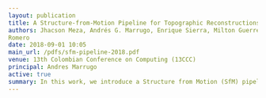 ```yaml
---
layout: publication
title: A Structure-from-Motion Pipeline for Topographic Reconstructions using Unmanned Aerial Vehicles and Open Source Software
authors: Jhacson Meza, Andrés G. Marrugo, Enrique Sierra, Milton Guerrero, Jaime Meneses, and Lenny A.
Romero
date: 2018-09-01 10:05
main_url: /pdfs/sfm-pipeline-2018.pdf
venue: 13th Colombian Conference on Computing (13CCC)
principal: Andres Marrugo
active: true
summary: In this work, we introduce a Structure from Motion (SfM) pipeline using Unmanned Aerial Vehicles (UAVs) for generating DEMs for perform- ing topographic reconstructions and assessing the microtopography of a terrain. SfM is a computer vision technique that consists in estimating the 3D coordinates of many points in a scene using two or more 2D images acquired from different positions. By identifying common points in the images both the camera position (motion) and the 3D locations of the points (structure) are obtained. The output from an SfM stage is a sparse point cloud in a local XYZ coordinate system. We edit the obtained point in MeshLab to remove unwanted points, such as those from vehicles, roofs, and vegetation. We scale the XYZ point clouds us- ing Ground Control Points (GCP) and GPS information. This process enables georeferenced metric measurements. For the experimental verification, we reconstructed a terrain suitable for subsequent analysis using GIS software. Encouraging results show that our approach is highly cost-effective, providing a means for generating high-quality, low-cost DEMs.
---
```

